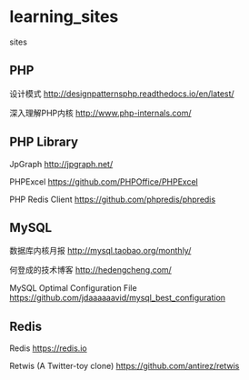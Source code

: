 # learning_sites
sites

## PHP
设计模式 http://designpatternsphp.readthedocs.io/en/latest/

深入理解PHP内核 http://www.php-internals.com/

## PHP Library
JpGraph http://jpgraph.net/

PHPExcel https://github.com/PHPOffice/PHPExcel

PHP Redis Client https://github.com/phpredis/phpredis

## MySQL
  数据库内核月报 http://mysql.taobao.org/monthly/
  
  何登成的技术博客 http://hedengcheng.com/
  
  MySQL Optimal Configuration File https://github.com/jdaaaaaavid/mysql_best_configuration
  
## Redis

  Redis https://redis.io
  
  Retwis (A Twitter-toy clone) https://github.com/antirez/retwis
